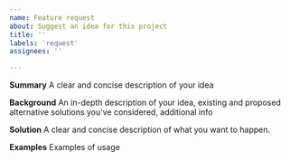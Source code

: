 ```yaml
---
name: Feature request
about: Suggest an idea for this project
title: ''
labels: 'request'
assignees: ''

---
```


**Summary**
A clear and concise description of your idea

**Background**
An in-depth description of your idea, existing and proposed alternative solutions you've considered, additional info

**Solution**
A clear and concise description of what you want to happen.

**Examples**
Examples of usage
